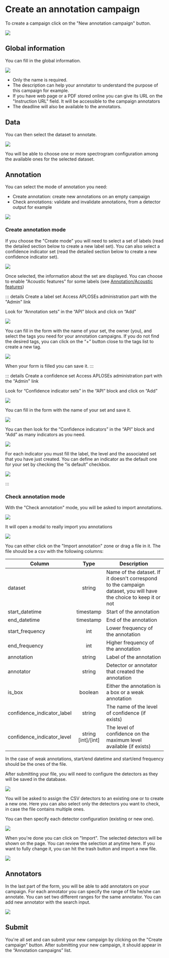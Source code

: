 # Create an annotation campaign

To create a campaign click on the "New annotation campaign" button.

![](/campaigns/all-campaigns_campaign-admin.png)

## Global information

You can fill in the global information.

![](/campaign-creator/form-global.png)

- Only the name is required.
- The description can help your annotator to understand the purpose of this campaign for example.
- If you have web page or a PDF stored online you can give its URL on the "Instruction URL" field. It will be accessible to the campaign annotators
- The deadline will also be available to the annotators.

## Data

You can then select the dataset to annotate.

![](/campaign-creator/form-data.png)

You will be able to choose one or more spectrogram configuration among the available ones for the selected dataset.

## Annotation

You can select the mode of annotation you need:
- Create annotation: create new annotations on an empty campaign
- Check annotations: validate and invalidate annotations, from a detector output for example

![](/campaign-creator/form-annotation.png)

### Create annotation mode

If you choose the "Create mode" you will need to select a set of labels (read the detailed section below to create a new label set).
You can also select a confidence indicator set (read the detailed section below to create a new confidence indicator set).

![](/campaign-creator/form-annotation-create.png)

Once selected, the information about the set are displayed. You can choose to enable "Acoustic features" for some labels (see [Annotation/Acoustic features](../annotator.md#acoustic-features))

::: details Create a label set
Access APLOSEs administration part with the "Admin" link

Look for “Annotation sets” in the “API” block and click on “Add”

![](/campaign-creator/label-set/nav.png)

You can fill in the form with the name of your set, the owner (you), and select the tags you need for your annotation campaigns. 
If you do not find the desired tags, you can click on the “+” button close to the tags list to create a new tag.

![](/campaign-creator/label-set/form.png)

When your form is filled you can save it.
:::

::: details Create a confidence set
Access APLOSEs administration part with the "Admin" link

Look for “Confidence indicator sets” in the “API” block and click on “Add”

![](/campaign-creator/confidence-set/nav-set.png)

You can fill in the form with the name of your set and save it.

![](/campaign-creator/confidence-set/form-set.png)

You can then look for the “Confidence indicators” in the “API” block and “Add” as many indicators as you need.

![](/campaign-creator/confidence-set/nav-indicator.png)

For each indicator you must fill the label, the level and the associated set that you have just created.
You can define an indicator as the default one for your set by checking the “is default” checkbox.

![](/campaign-creator/confidence-set/form-indicator.png)

:::

### Check annotation mode

With the "Check annotation" mode, you will be asked to import annotations.

![](/campaign-creator/form-annotation-check.png)

It will open a modal to really import you annotations

![](/campaign-creator/form-annotation-check-importcsv.png)

You can either click on the "Import annotation" zone or drag a file in it. The file should be a csv with the following columns:

| Column                     |          Type          | Description                                                                                                       |
|----------------------------|:----------------------:|-------------------------------------------------------------------------------------------------------------------|
| dataset                    |         string         | Name of the dataset. If it doesn't correspond to the campaign dataset, you will have the choice to keep it or not |
| start_datetime             |       timestamp        | Start of the annotation                                                                                           |
| end_datetime               |       timestamp        | End of the annotation                                                                                             |
| start_frequency            |          int           | Lower frequency of the annotation                                                                                 |
| end_frequency              |          int           | Higher frequency of the annotation                                                                                |
| annotation                 |         string         | Label of the annotation                                                                                           |
| annotator                  |         string         | Detector or annotator that created the annotation                                                                 |
| is_box                     |        boolean         | Either the annotation is a box or a weak annotation                                                               |
| confidence_indicator_label |         string         | The name of the level of confidence (if exists)                                                                   |
| confidence_indicator_level | string<br/>[int]/[int] | The level of confidence on the maximum level available (if exists)                                                |

In the case of weak annotations, start/end datetime and start/end frequency should be the ones of the file.

After submitting your file, you will need to configure the detectors as they will be saved in the database.

![](/campaign-creator/form-annotation-check-detector.png)

You will be asked to assign the CSV detectors to an existing one or to create a new one. 
Here you can also select only the detectors you want to check, in case the file contains multiple ones.

You can then specify each detector configuration (existing or new one).

![](/campaign-creator/form-annotation-check-detectorconfig.png)

When you're done you can click on "Import". The selected detectors will be shown on the page.
You can review the selection at anytime here.
If you want to fully change it, you can hit the trash button and import a new file.

![](/campaign-creator/form-annotation-check-imported.png)

## Annotators

In the last part of the form, you will be able to add annotators on your campaign.
For each annotator you can specify the range of file he/she can annotate. You can set two different ranges for the same annotator.
You can add new annotator with the search input.

![](/campaign-creator/form-annotator.png)



## Submit
You're all set and can submit your new campaign by clicking on the "Create campaign" button.
After submitting your new campaign, it should appear in the “Annotation campaigns” list.

